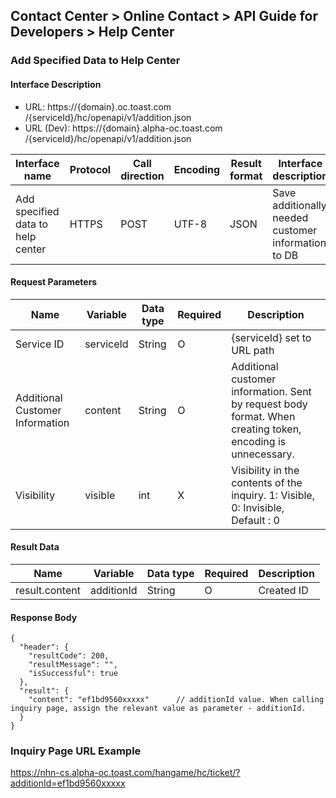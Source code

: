 ## Contact Center > Online Contact > API Guide for Developers > Help Center

### Add Specified Data to Help Center
#### Interface Description
- URL:	https://{domain}.oc.toast.com /{serviceId}/hc/openapi/v1/addition.json			
- URL (Dev):	https://{domain}.alpha-oc.toast.com /{serviceId}/hc/openapi/v1/addition.json			

|Interface name | Protocol | Call direction | Encoding | Result format | Interface description | 
|------------|-------|--------|-----|--------|--------------|
|Add specified data to help center|HTTPS  |POST    |UTF-8|JSON    |Save additionally needed customer information to DB|

#### Request Parameters
|Name |Variable |Data type |Required | Description|
|-----|----|-----------|-----|----|
|Service ID	|serviceId	|String	|O	|{serviceId} set to URL path|
|Additional Customer Information  |content	|String	|O	|Additional customer information. Sent by request body format. When creating token, encoding is unnecessary.|
|Visibility                       |visible  |int    |X  |Visibility in the contents of the inquiry. 1: Visible, 0: Invisible, Default : 0|

#### Result Data
|Name |Variable |Data type |Required | Description|
|-----|-----|-----------|----|----|
|result.content	|additionId	|String	|O	|Created ID|

#### Response Body
```
{
  "header": {
    "resultCode": 200,
    "resultMessage": "",
    "isSuccessful": true
  },
  "result": {
    "content": "ef1bd9560xxxxx"      // additionId value. When calling inquiry page, assign the relevant value as parameter - additionId. 
  }
}
```

### Inquiry Page URL Example
https://nhn-cs.alpha-oc.toast.com/hangame/hc/ticket/?additionId=ef1bd9560xxxxx
